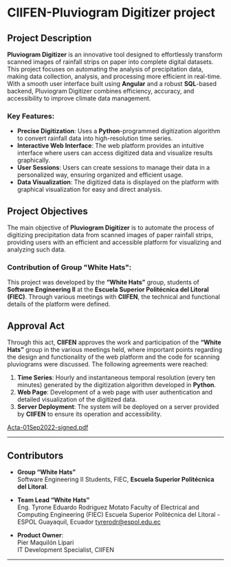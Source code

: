 # CIIFEN-Pluviogram Digitizer project
## Project Description

**Pluviogram Digitizer** is an innovative tool designed to effortlessly transform scanned images of rainfall strips on paper into complete digital datasets. This project focuses on automating the analysis of precipitation data, making data collection, analysis, and processing more efficient in real-time. With a smooth user interface built using **Angular** and a robust **SQL**-based backend, Pluviogram Digitizer combines efficiency, accuracy, and accessibility to improve climate data management.

### Key Features:
- **Precise Digitization**: Uses a **Python**-programmed digitization algorithm to convert rainfall data into high-resolution time series.
- **Interactive Web Interface**: The web platform provides an intuitive interface where users can access digitized data and visualize results graphically.
- **User Sessions**: Users can create sessions to manage their data in a personalized way, ensuring organized and efficient usage.
- **Data Visualization**: The digitized data is displayed on the platform with graphical visualization for easy and direct analysis.

## Project Objectives

The main objective of **Pluviogram Digitizer** is to automate the process of digitizing precipitation data from scanned images of paper rainfall strips, providing users with an efficient and accessible platform for visualizing and analyzing such data.

### Contribution of Group "White Hats":
This project was developed by the **“White Hats”** group, students of **Software Engineering II** at the **Escuela Superior Politécnica del Litoral (FIEC)**. Through various meetings with **CIIFEN**, the technical and functional details of the platform were defined.

## Approval Act

Through this act, **CIIFEN** approves the work and participation of the **“White Hats”** group in the various meetings held, where important points regarding the design and functionality of the web platform and the code for scanning pluviograms were discussed. The following agreements were reached:

1. **Time Series**: Hourly and instantaneous temporal resolution (every ten minutes) generated by the digitization algorithm developed in **Python**.
2. **Web Page**: Development of a web page with user authentication and detailed visualization of the digitized data.
3. **Server Deployment**: The system will be deployed on a server provided by **CIIFEN** to ensure its operation and accessibility.


[Acta-01Sep2022-signed.pdf](https://github.com/user-attachments/files/19452165/Acta-01Sep2022-signed.pdf)

---

## Contributors

- **Group “White Hats”**  
    Software Engineering II Students, FIEC, **Escuela Superior Politécnica del Litoral**.
  
- **Team Lead “White Hats”**  
    Eng. Tyrone Eduardo Rodriguez Motato
    Faculty of Electrical and Computing Engineering (FIEC)
    Escuela Superior Politécnica del Litoral - ESPOL
    Guayaquil, Ecuador
    tyrerodr@espol.edu.ec

- **Product Owner**:  
    Pier Maquilón Lípari  
    IT Development Specialist, CIIFEN

---
